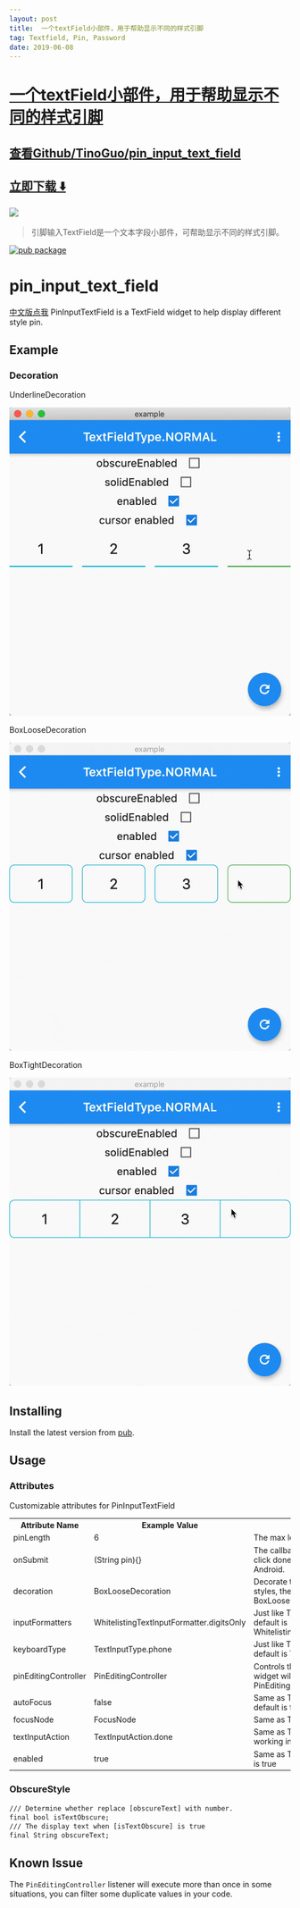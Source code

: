 ```yaml
---
layout: post
title:  一个textField小部件，用于帮助显示不同的样式引脚
tag: Textfield, Pin, Password
date: 2019-06-08
---
```


# [一个textField小部件，用于帮助显示不同的样式引脚 ](http://github.com/TinoGuo/pin_input_text_field) 



## [查看Github/TinoGuo/pin_input_text_field](http://github.com/TinoGuo/pin_input_text_field)
## [立即下载 ️⬇️ ](https://codeload.github.com/TinoGuo/pin_input_text_field/zip/master) 


 
![](https://flutterawesome.com/content/images/2019/05/pininputtext.jpg)
 
>
> 引脚输入TextField是一个文本字段小部件，可帮助显示不同的样式引脚。
>

 
[![pub package](https://img.shields.io/pub/v/pin_input_text_field.svg)](https://pub.dartlang.org/packages/pin_input_text_field)

# pin_input_text_field

[中文版点我](./README_CN.md)
PinInputTextField is a TextField widget to help display different style pin.

## Example

### Decoration

UnderlineDecoration

![](https://raw.githubusercontent.com/TinoGuo/pin_input_text_field/master/gifs/underline.gif)


BoxLooseDecoration

![](https://raw.githubusercontent.com/TinoGuo/pin_input_text_field/master/gifs/boxloose.gif)


BoxTightDecoration

![](https://raw.githubusercontent.com/TinoGuo/pin_input_text_field/master/gifs/boxtight.gif)

## Installing
Install the latest version from [pub](https://pub.dartlang.org/packages/pin_input_text_field).

## Usage

### Attributes
Customizable attributes for PinInputTextField
<table>
    <th>Attribute Name</th>
    <th>Example Value</th>
    <th>Description</th>
    <tr>
        <td>pinLength</td>
        <td>6</td>
        <td>The max length of pin, the default is 6</td>
    </tr>
    <tr>
        <td>onSubmit</td>
        <td>(String pin){}</td>
        <td>The callback will execute when user click done, sometimes is not working in Android.</td>
    </tr>
    <tr>
        <td>decoration</td>
        <td>BoxLooseDecoration</td>
        <td>Decorate the pin, there are 3 inside styles, the default is BoxLooseDecoration</td>
    </tr>
    <tr>
        <td>inputFormatters</td>
        <td>WhitelistingTextInputFormatter.digitsOnly</td>
        <td>Just like TextField's inputFormatter, the default is WhitelistingTextInputFormatter.digitsOnly</td>
    </tr>
    <tr>
        <td>keyboardType</td>
        <td>TextInputType.phone</td>
        <td>Just like TextField's keyboardType, the default is TextInputType.phone</td>
    </tr>
    <tr>
        <td>pinEditingController</td>
        <td>PinEditingController</td>
        <td>Controls the pin being edited. If null, this widget will create its own PinEditingController</td>
    </tr>
    <tr>
        <td>autoFocus</td>
        <td>false</td>
        <td>Same as TextField's autoFocus, the default is false</td>
    </tr>
    <tr>
        <td>focusNode</td>
        <td>FocusNode</td>
        <td>Same as TextField's focusNode</td>
    </tr>
    <tr>
        <td>textInputAction</td>
        <td>TextInputAction.done</td>
        <td>Same as TextField's textInputAction, not working in digit mode.</td>
    </tr>
    <tr>
        <td>enabled</td>
        <td>true</td>
        <td>Same as TextField's enabled, the default is true</td>
    </tr>
</table>

### ObscureStyle

```
/// Determine whether replace [obscureText] with number.
final bool isTextObscure;
/// The display text when [isTextObscure] is true
final String obscureText;
```

## Known Issue

The `PinEditingController` listener will execute more than once in some situations, you can filter some duplicate values in your code. 
